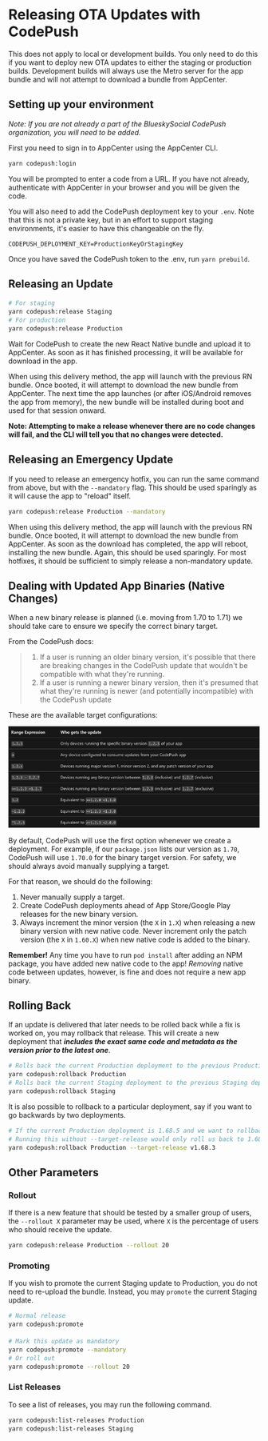 # Releasing OTA Updates with CodePush

This does not apply to local or development builds. You only need to do this if you
want to deploy new OTA updates to either the staging or production builds. Development
builds will always use the Metro server for the app bundle and will not attempt to
download a bundle from AppCenter.

## Setting up your environment

*Note: If you are not already a part of the BlueskySocial CodePush organization, you will
need to be added.*

First you need to sign in to AppCenter using the AppCenter CLI.

```sh
yarn codepush:login
```

You will be prompted to enter a code from a URL. If you have not already, authenticate with 
AppCenter in your browser and you will be given the code.

You will also need to add the CodePush deployment key to your `.env`. Note that this is not
a private key, but in an effort to support staging environments, it's easier to have this
changeable on the fly.

```
CODEPUSH_DEPLOYMENT_KEY=ProductionKeyOrStagingKey
```

Once you have saved the CodePush token to the .env, run `yarn prebuild`.

## Releasing an Update

```sh
# For staging
yarn codepush:release Staging
# For production
yarn codepush:release Production
```

Wait for CodePush to create the new React Native bundle and upload it to AppCenter. As soon
as it has finished processing, it will be available for download in the app.

When using this delivery method, the app will launch with the previous RN bundle. Once
booted, it will attempt to download the new bundle from AppCenter. The next time the app
launches (or after iOS/Android removes the app from memory), the new bundle will be 
installed during boot and used for that session onward.

**Note: Attempting to make a release whenever there are no code changes will fail, and
the CLI will tell you that no changes were detected.**

## Releasing an Emergency Update

If you need to release an emergency hotfix, you can run the same command from above, but with
the `--mandatory` flag. This should be used sparingly as it will cause the app to "reload" 
itself.

```sh
yarn codepush:release Production --mandatory
```

When using this delivery method, the app will launch with the previous RN bundle. Once
booted, it will attempt to download the new bundle from AppCenter. As soon as the download
has completed, the app will reboot, installing the new bundle. Again, this should be used
sparingly. For most hotfixes, it should be sufficient to simply release a non-mandatory
update.

## Dealing with Updated App Binaries (Native Changes)

When a new binary release is planned (i.e. moving from 1.70 to 1.71) we should take care
to ensure we specify the correct binary target.

From the CodePush docs:

> 1. If a user is running an older binary version, it's possible that there are breaking 
> changes in the CodePush update that wouldn't be compatible with what they're running.
> 2. If a user is running a newer binary version, then it's presumed that what they're 
> running is newer (and potentially incompatible) with the CodePush update

These are the available target configurations:

![targets](images/codepush-targets.png)

By default, CodePush will use the first option whenever we create a deployment. For
example, if our `package.json` lists our version as `1.70`, CodePush will use `1.70.0`
for the binary target version. For safety, we should always avoid manually supplying a
target.

For that reason, we should do the following:

1. Never manually supply a target.
2. Create CodePush deployments ahead of App Store/Google Play releases for the new
binary version.
3. Always increment the minor version (the `X` in `1.X`) when releasing a new binary
version with new native code. Never increment only the patch version (the `X` in `1.60.X`)
when new native code is added to the binary.

**Remember!** Any time you have to run `pod install` after adding an NPM package, you have
added new native code to the app! *Removing* native code between updates, however, is fine
and does not require a new app binary.

## Rolling Back

If an update is delivered that later needs to be rolled back while a fix is worked on,
you may rollback that release. This will create a new deployment that ***includes the
exact same code and metadata as the version prior to the latest one***.

```sh
# Rolls back the current Production deployment to the previous Production deployment
yarn codepush:rollback Production
# Rolls back the current Staging deployment to the previous Staging deployment
yarn codepush:rollback Staging
```

It is also possible to rollback to a particular deployment, say if you want to go backwards
by two deployments.

```sh
# If the current Production deployment is 1.68.5 and we want to rollback to 1.68.3.
# Running this without --target-release would only roll us back to 1.68.4.
yarn codepush:rollback Production --target-release v1.68.3
```

## Other Parameters

### Rollout

If there is a new feature that should be tested by a smaller group of users, the 
`--rollout X` parameter may be used, where `X` is the percentage of users who should
receive the update.

```sh
yarn codepush:release Production --rollout 20
```

### Promoting

If you wish to promote the current Staging update to Production, you do not need to
re-upload the bundle. Instead, you may `promote` the current Staging update.

```sh
# Normal release
yarn codepush:promote

# Mark this update as mandatory
yarn codepush:promote --mandatory
# Or roll out
yarn codepush:promote --rollout 20
```

### List Releases

To see a list of releases, you may run the following command.

```sh
yarn codepush:list-releases Production
yarn codepush:list-releases Staging
```


